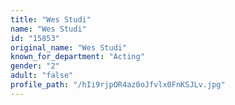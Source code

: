 ```yaml
---
title: "Wes Studi"
name: "Wes Studi"
id: "15853"
original_name: "Wes Studi"
known_for_department: "Acting"
gender: "2"
adult: "false"
profile_path: "/hIi9rjpOR4az0oJfvlx0FnKSJLv.jpg"
---
```

